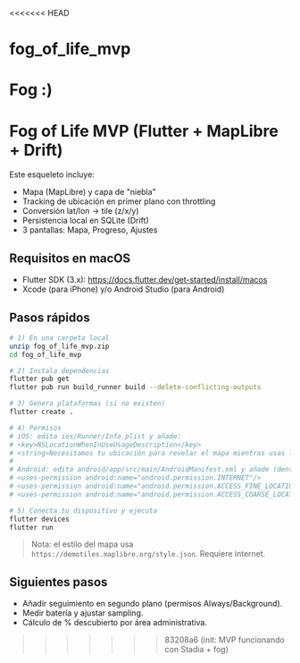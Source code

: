 <<<<<<< HEAD
# fog_of_life_mvp
Fog :)
=======
# Fog of Life MVP (Flutter + MapLibre + Drift)

Este esqueleto incluye:
- Mapa (MapLibre) y capa de "niebla"
- Tracking de ubicación en primer plano con throttling
- Conversión lat/lon -> tile (z/x/y)
- Persistencia local en SQLite (Drift)
- 3 pantallas: Mapa, Progreso, Ajustes

## Requisitos en macOS
- Flutter SDK (3.x): https://docs.flutter.dev/get-started/install/macos
- Xcode (para iPhone) y/o Android Studio (para Android)

## Pasos rápidos
```bash
# 1) En una carpeta local
unzip fog_of_life_mvp.zip
cd fog_of_life_mvp

# 2) Instala dependencias
flutter pub get
flutter pub run build_runner build --delete-conflicting-outputs

# 3) Genera plataformas (si no existen)
flutter create .

# 4) Permisos
# iOS: edita ios/Runner/Info.plist y añade:
# <key>NSLocationWhenInUseUsageDescription</key>
# <string>Necesitamos tu ubicación para revelar el mapa mientras usas la app.</string>
#
# Android: edita android/app/src/main/AndroidManifest.xml y añade (dentro de <manifest>):
# <uses-permission android:name="android.permission.INTERNET"/>
# <uses-permission android:name="android.permission.ACCESS_FINE_LOCATION"/>
# <uses-permission android:name="android.permission.ACCESS_COARSE_LOCATION"/>

# 5) Conecta tu dispositivo y ejecuta
flutter devices
flutter run
```

> Nota: el estilo del mapa usa `https://demotiles.maplibre.org/style.json`. Requiere internet.

## Siguientes pasos
- Añadir seguimiento en segundo plano (permisos Always/Background).
- Medir batería y ajustar sampling.
- Cálculo de % descubierto por área administrativa.
>>>>>>> 83208a6 (init: MVP funcionando con Stadia + fog)
